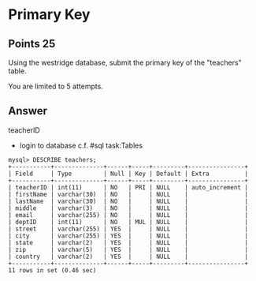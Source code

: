 # Primary Key

## Points 25

Using the westridge database, submit the primary key of the "teachers" table.

You are limited to 5 attempts.

## Answer

teacherID

- login to database c.f. #sql task:Tables

```
mysql> DESCRIBE teachers;
+-----------+--------------+------+-----+---------+----------------+
| Field     | Type         | Null | Key | Default | Extra          |
+-----------+--------------+------+-----+---------+----------------+
| teacherID | int(11)      | NO   | PRI | NULL    | auto_increment |
| firstName | varchar(30)  | NO   |     | NULL    |                |
| lastName  | varchar(30)  | NO   |     | NULL    |                |
| middle    | varchar(3)   | NO   |     | NULL    |                |
| email     | varchar(255) | NO   |     | NULL    |                |
| deptID    | int(11)      | NO   | MUL | NULL    |                |
| street    | varchar(255) | YES  |     | NULL    |                |
| city      | varchar(255) | YES  |     | NULL    |                |
| state     | varchar(2)   | YES  |     | NULL    |                |
| zip       | varchar(5)   | YES  |     | NULL    |                |
| country   | varchar(2)   | YES  |     | NULL    |                |
+-----------+--------------+------+-----+---------+----------------+
11 rows in set (0.46 sec)
```
